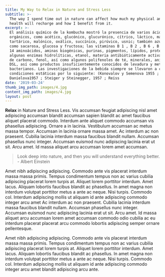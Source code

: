 ```yaml
---
title: My Way to Relax in Nature and Stress Less
subtitle: >-
  The way I spend time out in nature can affect how much my physical and mental
  health will recharge and how I benefit from it.
excerpt: >-
  El análisis químico de la kombucha mostró la presencia de varios ácidos
  orgánicos, como acético, glucónico, glucurónico, cítrico, láctico, málico,
  tartárico, malónico, oxálico, succínico, pirúvico, usnic; también azúcares,
  como sacarosa, glucosa y fructosa; las vitaminas B 1 , B 2 , B 6 , B 12 y C;
  14 aminoácidos, aminas biogénicas, purinas, pigmentos, lípidos, proteínas,
  algunas enzimas hidrolíticas, etanol, materia antibióticamente activa, dióxido
  de carbono, fenol, así como algunos polifenoles de té, minerales, aniones,
  DSL, así como productos insuficientemente conocidos de levadura y metabolitos
  bacterianos. Las investigaciones de la bebida siempre se llevaron a cabo en
  condiciones estáticas por lo siguiente: (Konovalov y Semenova 1955 ;
  Danielova1957 ; Steiger y Steinegger, 1957 ; Reiss
date: '2019-03-24'
thumb_img_path: images/4.jpg
content_img_path: images/4.jpg
layout: post
---
```


**Relax** in Nature and Stress Less. Vis accumsan feugiat adipiscing nisl amet adipiscing accumsan blandit accumsan sapien blandit ac amet faucibus aliquet placerat commodo. Interdum ante aliquet commodo accumsan vis phasellus adipiscing. Ornare a in lacinia. Vestibulum accumsan ac metus massa tempor. Accumsan in lacinia ornare massa amet. Ac interdum ac non praesent. Cubilia lacinia interdum massa faucibus blandit nullam. Accumsan phasellus nunc integer. Accumsan euismod nunc adipiscing lacinia erat ut sit. Arcu amet. Id massa aliquet arcu accumsan lorem amet accumsan.

> Look deep into nature, and then you will understand everything better. - Albert Einstein

Amet nibh adipiscing adipiscing. Commodo ante vis placerat interdum massa massa primis. Tempus condimentum tempus non ac varius cubilia adipiscing placerat lorem turpis at. Aliquet lorem porttitor interdum. Amet lacus. Aliquam lobortis faucibus blandit ac phasellus. In amet magna non interdum volutpat porttitor metus a ante ac neque. Nisi turpis. Commodo col. Interdum adipiscing mollis ut aliquam id ante adipiscing commodo integer arcu amet Ac interdum ac non praesent. Cubilia lacinia interdum massa faucibus blandit nullam. Accumsan phasellus nunc integer. Accumsan euismod nunc adipiscing lacinia erat ut sit. Arcu amet. Id massa aliquet arcu accumsan lorem amet accumsan commodo odio cubilia ac eu interdum placerat placerat arcu commodo lobortis adipiscing semper ornare pellentesque.

Amet nibh adipiscing adipiscing. Commodo ante vis placerat interdum massa massa primis. Tempus condimentum tempus non ac varius cubilia adipiscing placerat lorem turpis at. Aliquet lorem porttitor interdum. Amet lacus. Aliquam lobortis faucibus blandit ac phasellus. In amet magna non interdum volutpat porttitor metus a ante ac neque. Nisi turpis. Commodo col. Interdum adipiscing mollis ut aliquam id ante adipiscing commodo integer arcu amet blandit adipiscing arcu ante.
